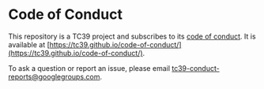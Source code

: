 # Code of Conduct

This repository is a TC39 project and subscribes to its [code of conduct](https://tc39.github.io/code-of-conduct/). It is available at [https://tc39.github.io/code-of-conduct/](https://tc39.github.io/code-of-conduct/).

To ask a question or report an issue, please email [tc39-conduct-reports@googlegroups.com](mailto:tc39-conduct-reports@googlegroups.com).
